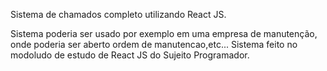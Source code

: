Sistema de chamados completo utilizando React JS.

Sistema poderia ser usado por exemplo em uma empresa de manutenção, onde poderia ser aberto ordem de manutencao,etc...
Sistema feito no modoludo de estudo de React JS do Sujeito Programador.
